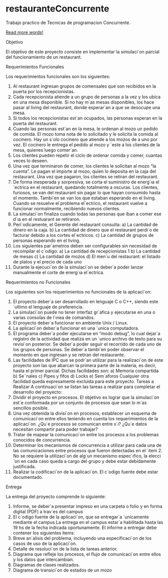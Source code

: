 # restauranteConcurrente
Trabajo practico de Tecnicas de programacion Concurrente.

[Read more words!](2016-2C-PrimerProyecto.pdf)

Objetivo

El objetivo de este proyecto consiste en implementar la simulaci´on parcial del funcionamiento de un
restaurant.

Requerimientos Funcionales

Los requerimientos funcionales son los siguientes:

1. Al restaurant ingresan grupos de comensales que son recibidos en la puerta por los recepcionistas.
2. Cada recepcionista atiende a un grupo de personas a la vez y los ubica en una mesa disponible.
Si no hay m´as mesas disponibles, los hace pasar al living del restaurant, donde esperar´an a que
se desocupe una mesa.
3. Si todos los recepcionistas est´an ocupados, las personas esperan en la puerta del restaurant.
4. Cuando las personas est´an en la mesa, le ordenan al mozo un pedido de comida. El mozo toma
nota de lo solicitado y le solicita la comida al cocinero. Hay un s´olo cocinero que atiende a los
mozos de a uno por vez. El cocinero le entrega el pedido al mozo y ´este a los clientes de la mesa,
quienes luego comer´an.
5. Los clientes pueden repetir el ciclo de ordenar comida y comer, cuantas veces lo deseen.
6. Una vez que terminaron de comer, los clientes le solicitan al mozo “la cuenta”. Le pagan el
importe al mozo, quien lo deposita en la caja del restaurant. Una vez que pagaron, los clientes
se retiran del restaurant.
7. De forma inesperada y sorpresiva, se corta el suministro de energ´ıa el´ectrica en el restaurant,
quedando totalmente a oscuras. Los clientes, furiosos, se van del restaurant sin pagar lo que hayan
consumido hasta el momento. Tambi´en se van los que estaban esperando en el living. Cuando se
resuelve el problema el´ectrico, el restaurant vuelve a funcionar normalmente, recibiendo nuevos
clientes.
8. La simulaci´on finaliza cuando todas las personas que iban a comer ese d´ıa en el restuarant se
retiraron.
9. Peri´odicamente, el Gerente del restaurant consulta:
a) La cantidad de dinero en la caja.
b) La cantidad de dinero que el restaurant perdi´o de facturar debido a los cortes el´ectricos.
c) La cantidad de grupos de personas esperando en el living.
10. Los siguientes par´ametros deben ser configurables sin necesidad de recompilar el c´odigo:
a) La cantidad de recepcionistas
1
b) La cantidad de mesas
c) La cantidad de mozos
d) El men´u del restaurant: el listado de platos y el precio de cada uno
11. Durante la ejecuci´on de la simulaci´on se deber´a poder lanzar manualmente el corte de energ´ıa
el´ectrica.

Requerimientos no Funcionales

Los siguientes son los requerimientos no funcionales de la aplicaci´on:

1. El proyecto deber´a ser desarrollado en lenguaje C o C++, siendo este ´ultimo el lenguaje de
preferencia.
2. La simulaci´on puede no tener interfaz gr´afica y ejecutarse en una o varias consolas de l´ınea de
comandos.
3. El proyecto deber´a funcionar en ambiente Unix / Linux.
4. La aplicaci´on deber´a funcionar en una ´unica computadora.
5. El programa deber´a poder ejecutarse en “modo debug”, lo cual dejar´a registro de la actividad que
realiza en un ´unico archivo de texto para su revisi´on posterior. Se deber´a poder seguir el recorrido
de cada uno de los grupos de personas. Se deber´a tambi´en poder observar el momento en que
ingresan y se retiran del restaurante.
6. Las facilidades de IPC que se podr´an utilizar para la realizaci´on de este proyecto son las que
abarcan la primera parte de la materia, es decir, hasta el primer parcial. Dichas facilidades son:
a) Memoria compartida
b) Se˜nales
c) Pipes y fifos
d) Locks
e) Sem´aforos
Cualquier otra facilidad queda expresamente excluida para este proyecto.
Tareas a Realizar
A continuaci´on se listan las tareas a realizar para completar el desarrollo del proyecto:
1. Dividir el proyecto en procesos. El objetivo es lograr que la simulaci´on est´e conformada por un
conjunto de procesos que sean lo m´as sencillos posible.
2. Una vez obtenida la divisi´on en procesos, establecer un esquema de comunicaci´on entre ellos
teniendo en cuenta los requerimientos de la aplicaci´on. ¿Qu´e procesos se comunican entre s´ı?
¿Qu´e datos necesitan compartir para poder trabajar?
3. Tratar de mapear la comunicaci´on entre los procesos a los problemas conocidos de concurrencia.
4. Determinar los mecanismos de concurrencia a utilizar para cada una de las comunicaciones entre
procesos que fueron detectadas en el ´ıtem 2. No se requiere la utilizaci´on de alg´un mecanismo
espec´ıfico, la elecci´on en cada caso queda a cargo del grupo y debe estar debidamente justificada.
5. Realizar la codificaci´on de la aplicaci´on. El c´odigo fuente debe estar documentado.


Entrega

La entrega del proyecto comprende lo siguiente:

1. Informe, se deber´a presentar impreso en una carpeta o folio y en forma digital (PDF) a trav´es del
campus
2. El c´odigo fuente de la aplicaci´on, que se entregar´a ´unicamente mediante el campus
La entrega en el campus estar´a habilitada hasta las 19 hs de la fecha indicada oportunamente.
El informe a entregar debe contener los siguientes items:
1. Breve an´alisis del problema, incluyendo una especificaci´on de los casos de uso de la aplicaci´on.
2. Detalle de resoluci´on de la lista de tareas anterior.
3. Diagrama que refleje los procesos, el flujo de comunicaci´on entre ellos y los datos que intercambian.
4. Diagramas de clases realizados.
5. Diagrama de transici´on de estados de un mozo
